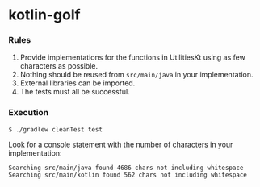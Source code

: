 # kotlin-golf

### Rules
1. Provide implementations for the functions in UtilitiesKt using as few characters as possible.
2. Nothing should be reused from `src/main/java` in your implementation.
3. External libraries can be imported.
4. The tests must all be successful.

### Execution

`$ ./gradlew cleanTest test`

Look for a console statement with the number of characters in your implementation:

```
Searching src/main/java found 4686 chars not including whitespace
Searching src/main/kotlin found 562 chars not including whitespace
```

